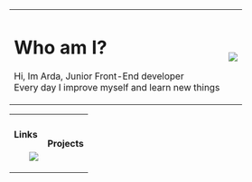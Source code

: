 <table>
  <tr>
    <td>
      <h1>Who am I?</h1>
      <p>
       Hi, Im Arda, Junior Front-End developer<br>
       Every day I improve myself and learn new things
      </p>
    </td>
    <td>
      <img src="https://github-readme-stats.vercel.app/api?username=ardasarico&&show_icons=true&theme=radical">
    </td>
  </tr>
</table>
<table>
  <tr>
    <td>
      <h4>Links</h4>
      <ul>
          <a href="https://instagram.com/ardasarico"><img src="https://img.shields.io/badge/hyperledger-2F3134?style=for-the-badge&logo=hyperledger&logoColor=white"></a>
      </ul>
    </td>
    <td>
      <h4>Projects</h4>
    </td>
  </tr>
</table>
